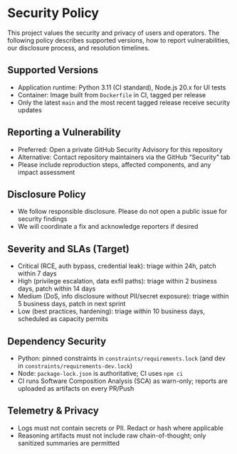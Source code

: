 # Security Policy

This project values the security and privacy of users and operators. The following policy describes supported versions, how to report vulnerabilities, our disclosure process, and resolution timelines.

## Supported Versions
- Application runtime: Python 3.11 (CI standard), Node.js 20.x for UI tests
- Container: Image built from `Dockerfile` in CI, tagged per release
- Only the latest `main` and the most recent tagged release receive security updates

## Reporting a Vulnerability
- Preferred: Open a private GitHub Security Advisory for this repository
- Alternative: Contact repository maintainers via the GitHub “Security” tab
- Please include reproduction steps, affected components, and any impact assessment

## Disclosure Policy
- We follow responsible disclosure. Please do not open a public issue for security findings
- We will coordinate a fix and acknowledge reporters if desired

## Severity and SLAs (Target)
- Critical (RCE, auth bypass, credential leak): triage within 24h, patch within 7 days
- High (privilege escalation, data exfil paths): triage within 2 business days, patch within 14 days
- Medium (DoS, info disclosure without PII/secret exposure): triage within 5 business days, patch in next sprint
- Low (best practices, hardening): triage within 10 business days, scheduled as capacity permits

## Dependency Security
- Python: pinned constraints in `constraints/requirements.lock` (and dev in `constraints/requirements-dev.lock`)
- Node: `package-lock.json` is authoritative; CI uses `npm ci`
- CI runs Software Composition Analysis (SCA) as warn-only; reports are uploaded as artifacts on every PR/Push

## Telemetry & Privacy
- Logs must not contain secrets or PII. Redact or hash where applicable
- Reasoning artifacts must not include raw chain-of-thought; only sanitized summaries are permitted


